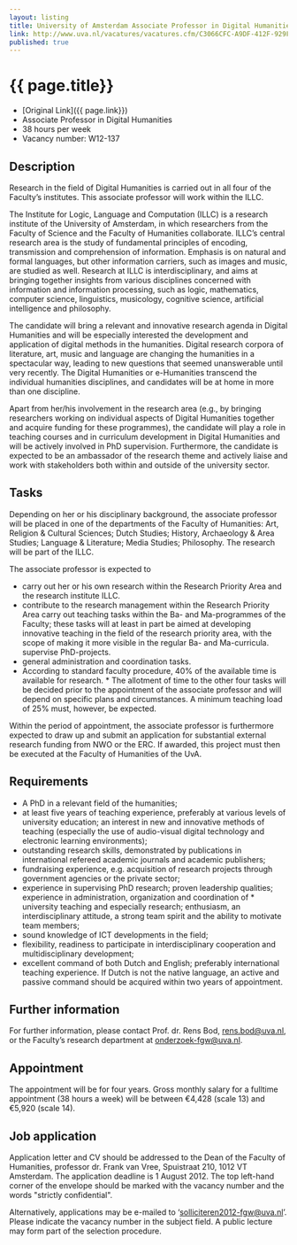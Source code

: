 ```yaml
---
layout: listing
title: University of Amsterdam Associate Professor in Digital Humanities
link: http://www.uva.nl/vacatures/vacatures.cfm/C3066CFC-A9DF-412F-929FCDBAF1712491
published: true
---
```


# {{ page.title}}

* [Original Link]({{ page.link}})
* Associate Professor in Digital Humanities
* 38 hours per week
* Vacancy number: W12-137

## Description

Research in the field of Digital Humanities is carried out in all four of the Faculty’s institutes. This associate professor will work within the ILLC.

The Institute for Logic, Language and Computation (ILLC) is a research institute of the University of Amsterdam, in which researchers from the Faculty of Science and the Faculty of Humanities collaborate. ILLC’s central research area is the study of fundamental principles of encoding, transmission and comprehension of information. Emphasis is on natural and formal languages, but other information carriers, such as images and music, are studied as well. Research at ILLC is interdisciplinary, and aims at bringing together insights from various disciplines concerned with information and information processing, such as logic, mathematics, computer science, linguistics, musicology, cognitive science, artificial intelligence and philosophy.

The candidate will bring a relevant and innovative research agenda in Digital Humanities and will be especially interested the development and application of digital methods in the humanities. Digital research corpora of literature, art, music and language are changing the humanities in a spectacular way, leading to new questions that seemed unanswerable until very recently. The Digital Humanities or e-Humanities transcend the individual humanities disciplines, and candidates will be at home in more than one discipline.

Apart from her/his involvement in the research area (e.g., by bringing researchers working on individual aspects of Digital Humanities together and acquire funding for these programmes), the candidate will play a role in teaching courses and in curriculum development in Digital Humanities and will be actively involved in PhD supervision. Furthermore, the candidate is expected to be an ambassador of the research theme and actively liaise and work with stakeholders both within and outside of the university sector.

## Tasks

Depending on her or his disciplinary background, the associate professor will be placed in one of the departments of the Faculty of Humanities: Art, Religion & Cultural Sciences; Dutch Studies; History, Archaeology & Area Studies; Language & Literature; Media Studies; Philosophy. The research will be part of the ILLC.

The associate professor is expected to

* carry out her or his own research within the Research Priority Area and the research institute ILLC.
* contribute to the research management within the Research Priority Area
carry out teaching tasks within the Ba- and Ma-programmes of the Faculty; these tasks will at least in part be aimed at developing innovative teaching in the field of the research priority area, with the scope of making it more visible in the regular Ba- and Ma-curricula.
supervise PhD-projects.
* general administration and coordination tasks.
* According to standard faculty procedure, 40% of the available time is available for research. * The allotment of time to the other four tasks will be decided prior to the appointment of the associate professor and will depend on specific plans and circumstances. A minimum teaching load of 25% must, however, be expected.

Within the period of appointment, the associate professor is furthermore expected to draw up and submit an application for substantial external research funding from NWO or the ERC. If awarded, this project must then be executed at the Faculty of Humanities of the UvA.

## Requirements

*  A PhD in a relevant field of the humanities;
* at least five years of teaching experience, preferably at various levels of university education; an interest in new and innovative methods of teaching (especially the use of audio-visual digital technology and electronic learning environments);
* outstanding research skills, demonstrated by publications in international refereed academic journals and academic publishers;
* fundraising experience, e.g. acquisition of research projects through government agencies or the private sector;
* experience in supervising PhD research;
proven leadership qualities; experience in administration, organization and coordination of * university teaching and especially research;
enthusiasm, an interdisciplinary attitude, a strong team spirit and the ability to motivate team members;
* sound knowledge of ICT developments in the field;
* flexibility, readiness to participate in interdisciplinary cooperation and multidisciplinary development;
* excellent command of both Dutch and English; preferably international teaching experience. If Dutch is not the native language, an active and passive command should be acquired within two years of appointment.

## Further information

For further information, please contact Prof. dr. Rens Bod, rens.bod@uva.nl, or the Faculty’s research department at onderzoek-fgw@uva.nl.

## Appointment
The appointment will be for four years. Gross monthly salary for a fulltime appointment (38 hours a week) will be between €4,428 (scale 13) and €5,920 (scale 14).

## Job application
Application letter and CV should be addressed to the Dean of the Faculty of Humanities, professor dr. Frank van Vree, Spuistraat 210, 1012 VT Amsterdam. The application deadline is 1 August 2012. The top left-hand corner of the envelope should be marked with the vacancy number and the words "strictly confidential".

Alternatively, applications may be e-mailed to ‘solliciteren2012-fgw@uva.nl’. Please indicate the vacancy number in the subject field. A public lecture may form part of the selection procedure.